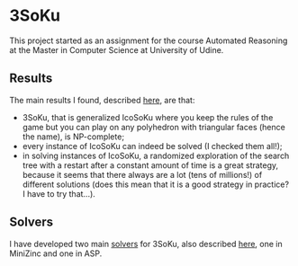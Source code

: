 # 3SoKu
This project started as an assignment for the course Automated Reasoning at the Master in Computer Science at University of Udine.

## Results
The main results I found, described [here](https://github.com/nrizzo/3SoKu/blob/master/documentation.pdf), are that:
- 3SoKu, that is generalized IcoSoKu where you keep the rules of the game but you can play on any polyhedron with triangular faces (hence the name), is NP-complete;
- every instance of IcoSoKu can indeed be solved (I checked them all!);
- in solving instances of IcoSoKu, a randomized exploration of the search tree with a restart after a constant amount of time is a great strategy, because it seems that there always are a lot (tens of millions!) of different solutions (does this mean that it is a good strategy in practice? I have to try that...).

## Solvers
I have developed two main [solvers](https://github.com/nrizzo/3SoKu/tree/master/solvers) for 3SoKu, also described [here](https://github.com/nrizzo/3SoKu/blob/master/documentation.pdf), one in MiniZinc and one in ASP.
